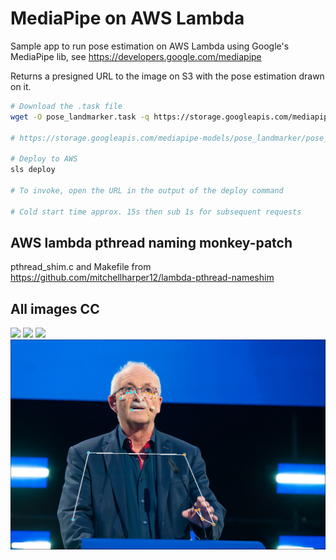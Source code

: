 # MediaPipe on AWS Lambda

Sample app to run pose estimation on AWS Lambda using Google's MediaPipe lib, see https://developers.google.com/mediapipe

Returns a presigned URL to the image on S3 with the pose estimation drawn on it.

```sh
# Download the .task file
wget -O pose_landmarker.task -q https://storage.googleapis.com/mediapipe-models/pose_landmarker/pose_landmarker_heavy/float16/1/pose_landmarker_heavy.task

# https://storage.googleapis.com/mediapipe-models/pose_landmarker/pose_landmarker_lite/float16/latest/pose_landmarker_lite.task

# Deploy to AWS
sls deploy

# To invoke, open the URL in the output of the deploy command

# Cold start time approx. 15s then sub 1s for subsequent requests
```

## AWS lambda pthread naming monkey-patch

pthread_shim.c and Makefile from https://github.com/mitchellharper12/lambda-pthread-nameshim

## All images CC

![](./sample1.png)
![](./sample2.png)
![](./sample3.png)
![](./sample4.png)
